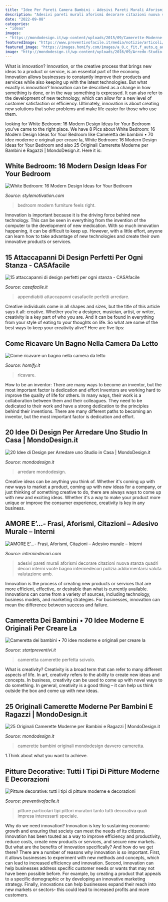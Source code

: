 ```yaml
---
title: "Idee Per Pareti Camera Bambini - Adesivi Pareti Murali Aforismi Decorare Citazioni Nuova Stanza Quadri Decori Interni Vuote Bagno Interniedecori Pulizia Addormentarsi Valuta Valutazione Amb"
description: "Adesivi pareti murali aforismi decorare citazioni nuova stanza quadri decori interni vuote bagno interniedecori pulizia addormentarsi valuta valutazione amb"
date: "2022-09-08"
categories:
- "ideas"
images:
- "https://mondodesign.it/wp-content/uploads/2015/09/Camerette-Moderne-Bambini-01.jpg"
featuredImage: "https://www.preventivofacile.it/media/notizie/articoli/pitture-decorative-interni/pittura-decorativa-speciale.jpg"
featured_image: "https://images.homify.com/images/a_0,c_fit,f_auto,q_auto,w_554/v1438777479/p/photo/image/373303/via_calalzo-3/foto-di-in-stile-di.jpg"
image: "http://mondodesign.it/wp-content/uploads/2016/09/Arredo-Studio-Casa-20.jpg"
---
```



What is innovation?
Innovation, or the creative process that brings new ideas to a product or service, is an essential part of the economy. Innovation allows businesses to constantly improve their products and services while also keeping up with the latest technologies. But what exactly is innovation?
Innovation can be described as a change in how something is done, or in the way something is expressed. It can also refer to the development of new technology, which can allow for a new level of customer satisfaction or efficiency. Ultimately, innovation is about creating new solutions that solve problems and make life easier for those who use them.

	

		
looking for White Bedroom: 16 Modern Design Ideas for Your Bedroom you've came to the right place. We have 8 Pics about White Bedroom: 16 Modern Design Ideas for Your Bedroom like Cameretta dei bambini • 70 idee moderne e originali per creare la, White Bedroom: 16 Modern Design Ideas for Your Bedroom and also 25 Originali Camerette Moderne per Bambini e Ragazzi | MondoDesign.it. Here it is:
		
    
## White Bedroom: 16 Modern Design Ideas For Your Bedroom

<img loading=lazy src="https://cdn.homebnc.com/homeimg/2016/02/11-blue-and-white-just-feels-right-white-furniture-bedroom-homebnc.jpg" onerror="this.onerror=null;this.src='https://tse2.mm.bing.net/th?id=OIP.NKmRddktzCZqVb3GzJh7FgHaE6&amp;pid=15.1';" alt="White Bedroom: 16 Modern Design Ideas for Your Bedroom">

_Source: stylemotivation.com_

>bedroom modern furniture feels right. 

	

Innovation is important because it is the driving force behind new technology. This can be seen in everything from the invention of the computer to the development of new medication. With so much innovation happening, it can be difficult to keep up. However, with a little effort, anyone can learn how to take advantage of new technologies and create their own innovative products or services.

    
## 15 Attaccapanni Di Design Perfetti Per Ogni Stanza - CASAfacile

<img loading=lazy src="https://www.casafacile.it/content/uploads/2015/11/23/124124634-8e6e278e-4fb4-48d2-bb4f-3d54131bdd96.jpg" onerror="this.onerror=null;this.src='https://tse2.mm.bing.net/th?id=OIP.L9oUC4O5PftQd7YE_jHYbAHaFj&amp;pid=15.1';" alt="15 attaccapanni di design perfetti per ogni stanza - CASAfacile">

_Source: casafacile.it_

>appendiabiti attaccapanni casafacile perfetti arredare. 

	

Creative individuals come in all shapes and sizes, but the title of this article says it all: creative. Whether you’re a designer, musician, artist, or writer, creativity is a key part of who you are. And it can be found in everything from your style of eating to your thoughts on life. So what are some of the best ways to keep your creativity alive? Here are five tips: 

    
## Come Ricavare Un Bagno Nella Camera Da Letto

<img loading=lazy src="https://images.homify.com/images/a_0,c_fit,f_auto,q_auto,w_554/v1438777479/p/photo/image/373303/via_calalzo-3/foto-di-in-stile-di.jpg" onerror="this.onerror=null;this.src='https://tse4.mm.bing.net/th?id=OIP.6baWhccOeVGvsbR62HHnDwHaLH&amp;pid=15.1';" alt="Come ricavare un bagno nella camera da letto">

_Source: homify.it_

>ricavare. 

	

How to be an inventor: There are many ways to become an inventor, but the most important factor is dedication and effort
Inventors are working hard to improve the quality of life for others. In many ways, their work is a collaboration between them and their colleagues. They need to be dedicated to their work and have a strong dedication to the principles behind their inventions. There are many different paths to becoming an inventor, but the most important factor is dedication and effort.

    
## 20 Idee Di Design Per Arredare Uno Studio In Casa | MondoDesign.it

<img loading=lazy src="http://mondodesign.it/wp-content/uploads/2016/09/Arredo-Studio-Casa-20.jpg" onerror="this.onerror=null;this.src='https://tse2.mm.bing.net/th?id=OIP.lp_mmKmqLb91M5_J-aJt5QHaFJ&amp;pid=15.1';" alt="20 Idee di Design per Arredare uno Studio in Casa | MondoDesign.it">

_Source: mondodesign.it_

>arredare mondodesign. 

	

Creative ideas can be anything you think of. Whether it's coming up with new ways to market a product, coming up with new ideas for a company, or just thinking of something creative to do, there are always ways to come up with new and exciting ideas. Whether it's a way to make your product more unique or improve the consumer experience, creativity is key in any business.

    
## AMORE E’…- Frasi, Aforismi, Citazioni – Adesivo Murale – Interni

<img loading=lazy src="https://interniedecori.com/wp-content/uploads/2015/03/amb.jpg" onerror="this.onerror=null;this.src='https://tse4.mm.bing.net/th?id=OIP.0AqmDNzz7eoFg3RqWMzSUwHaF7&amp;pid=15.1';" alt="AMORE E’…- Frasi, Aforismi, Citazioni – Adesivo murale – Interni">

_Source: interniedecori.com_

>adesivi pareti murali aforismi decorare citazioni nuova stanza quadri decori interni vuote bagno interniedecori pulizia addormentarsi valuta valutazione amb. 

	

Innovation is the process of creating new products or services that are more efficient, effective, or desirable than what is currently available. Innovations can come from a variety of sources, including technology, business models, and marketing strategies. For businesses, innovation can mean the difference between success and failure.

    
## Cameretta Dei Bambini • 70 Idee Moderne E Originali Per Creare La

<img loading=lazy src="https://www.startpreventivi.it/wp-content/themes/Avada-Child-Theme/images/Blog/Cameretta-bambini/Arredo-Rinnovo/24-idee-cameretta-bambini.jpg" onerror="this.onerror=null;this.src='https://tse2.mm.bing.net/th?id=OIP.JEucNsMIAbmvnGbMJtBZsgHaLH&amp;pid=15.1';" alt="Cameretta dei bambini • 70 idee moderne e originali per creare la">

_Source: startpreventivi.it_

>cameretta camerette perfetta scivolo. 

	

What is creativity?
Creativity is a broad term that can refer to many different aspects of life. In art, creativity refers to the ability to create new ideas and concepts. In business, creativity can be used to come up with novel ways to do something. In general, creativity is a good thing – it can help us think outside the box and come up with new ideas.

    
## 25 Originali Camerette Moderne Per Bambini E Ragazzi | MondoDesign.it

<img loading=lazy src="https://mondodesign.it/wp-content/uploads/2015/09/Camerette-Moderne-Bambini-01.jpg" onerror="this.onerror=null;this.src='https://tse2.mm.bing.net/th?id=OIP.5b7Qlj1bWYWTmtCBttB6kwHaD_&amp;pid=15.1';" alt="25 Originali Camerette Moderne per Bambini e Ragazzi | MondoDesign.it">

_Source: mondodesign.it_

>camerette bambini originali mondodesign davvero cameretta. 

	

1.Think about what you want to achieve.

    
## Pitture Decorative: Tutti I Tipi Di Pitture Moderne E Decorazioni

<img loading=lazy src="https://www.preventivofacile.it/media/notizie/articoli/pitture-decorative-interni/pittura-decorativa-speciale.jpg" onerror="this.onerror=null;this.src='https://tse1.mm.bing.net/th?id=OIP.Xs4TsngIFHHU2bES2YC9CQHaFr&amp;pid=15.1';" alt="Pitture decorative: tutti i tipi di pitture moderne e decorazioni">

_Source: preventivofacile.it_

>pitture particolari tipi pittori muratori tanto tutti decorativa quali impresa interessarti speciale. 

	

Why do we need innovation?
Innovation is key to sustaining economic growth and ensuring that society can meet the needs of its citizens. Innovation has been touted as a way to improve efficiency and productivity, reduce costs, create new products or services, and secure new markets. But what are the benefits of innovation specifically? And how do we get there?
There are a number of reasons why innovation is so important. First, it allows businesses to experiment with new methods and concepts, which can lead to increased efficiency and innovation. Second, innovation can help businesses address specific customer needs or wants that may not have been possible before. For example, by creating a product that appeals to a specific demographic or by developing an innovative marketing strategy. Finally, innovations can help businesses expand their reach into new markets or sectors- this could lead to increased profits and more customers.

